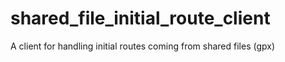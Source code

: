 # shared_file_initial_route_client

A client for handling initial routes coming from shared files (gpx)
